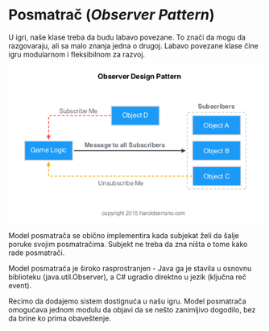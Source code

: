 # Posmatrač (*Observer Pattern*)

U igri, naše klase treba da budu labavo povezane. To znači da mogu da razgovaraju, ali sa malo znanja jedna o drugoj. Labavo povezane klase čine igru modularnom i fleksibilnom za razvoj.

![](slike/observer.jpeg)

Model posmatrača se obično implementira kada subjekat želi da šalje poruke svojim posmatračima. Subjekt ne treba da zna ništa o tome kako rade posmatrači.

Model posmatrača je široko rasprostranjen - Java ga je stavila u osnovnu biblioteku (java.util.Observer), a C# ugradio direktno u jezik (ključna reč event).

Recimo da dodajemo sistem dostignuća u našu igru. Model posmatrača omogućava jednom modulu da objavi da se nešto zanimljivo dogodilo, bez da brine ko prima obaveštenje.
